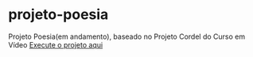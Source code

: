 # projeto-poesia

Projeto Poesia(em andamento), baseado no Projeto Cordel do Curso em Vídeo
<a href="https://jeiellima.github.io/projeto-poesia
/index.html">Execute o projeto aqui</a>
